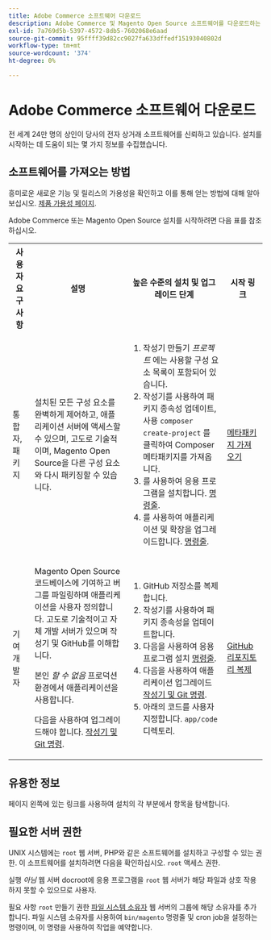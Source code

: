 ```yaml
---
title: Adobe Commerce 소프트웨어 다운로드
description: Adobe Commerce 및 Magento Open Source 소프트웨어를 다운로드하는 방법을 알아봅니다.
exl-id: 7a769d5b-5397-4572-8db5-7602068e6aad
source-git-commit: 95ffff39d82cc9027fa633dffedf15193040802d
workflow-type: tm+mt
source-wordcount: '374'
ht-degree: 0%

---
```


# Adobe Commerce 소프트웨어 다운로드

전 세계 24만 명의 상인이 당사의 전자 상거래 소프트웨어를 신뢰하고 있습니다. 설치를 시작하는 데 도움이 되는 몇 가지 정보를 수집했습니다.

## 소프트웨어를 가져오는 방법

흥미로운 새로운 기능 및 릴리스의 가용성을 확인하고 이를 통해 얻는 방법에 대해 알아보십시오. [제품 가용성 페이지](https://devdocs.magento.com/release/availability.html).

Adobe Commerce 또는 Magento Open Source 설치를 시작하려면 다음 표를 참조하십시오.

<table>
    <tbody>
        <tr>
            <th>사용자 요구 사항</th>
            <th>설명</th>
            <th>높은 수준의 설치 및 업그레이드 단계</th>
            <th>시작 링크</th>
        </tr>
    <tr>
        <td><p>통합자, 패키지</p></td>
        <td><p>설치된 모든 구성 요소를 완벽하게 제어하고, 애플리케이션 서버에 액세스할 수 있으며, 고도로 기술적이며, Magento Open Source을 다른 구성 요소와 다시 패키징할 수 있습니다.</p>
        </td>
        <td><ol><li>작성기 만들기 <em>프로젝트</em> 에는 사용할 구성 요소 목록이 포함되어 있습니다.</li>
            <li>작성기를 사용하여 패키지 종속성 업데이트, 사용 <code>composer create-project</code> 를 클릭하여 Composer 메타패키지를 가져옵니다.</li>
            <li>를 사용하여 응용 프로그램을 설치합니다. <a href="../advanced.md">명령줄</a>.</li>
        <li>를 사용하여 애플리케이션 및 확장을 업그레이드합니다.  <a href="../../upgrade/implementation/perform-upgrade.md">명령줄</a>.</li></ol></td>
        <td><p><a href="../composer.md">메타패키지 가져오기</a></p></td>
    </tr>
    <tr>
        <td><p>기여 개발자</p></td>
        <td><p>Magento Open Source 코드베이스에 기여하고 버그를 파일링하며 애플리케이션을 사용자 정의합니다. 고도로 기술적이고 자체 개발 서버가 있으며 작성기 및 GitHub를 이해합니다.</p>
            <p>본인 <em>할 수 없음</em> 프로덕션 환경에서 애플리케이션을 사용합니다.</p>
      <p>다음을 사용하여 업그레이드해야 합니다. <a href="../../upgrade/developer/git-installs.md">작성기 및 Git 명령</a>.</p></td>
        <td><ol><li>GitHub 저장소를 복제합니다.</li>
            <li>작성기를 사용하여 패키지 종속성을 업데이트합니다.</li>
            <li>다음을 사용하여 응용 프로그램 설치 <a href="../advanced.md">명령줄</a>.</li>
            <li>다음을 사용하여 애플리케이션 업그레이드 <a href="../../upgrade/developer/git-installs.md">작성기 및 Git 명령</a>.</li>
            <li>아래의 코드를 사용자 지정합니다. <code>app/code</code> 디렉토리.</li></ol></td>
        <td><p><a href="https://developer.adobe.com/commerce/contributor/guides/install/clone-repository/">GitHub 리포지토리 복제</a></p></td>
    </tr>
    </tbody>
</table>

## 유용한 정보

페이지 왼쪽에 있는 링크를 사용하여 설치의 각 부분에서 항목을 탐색합니다.

## 필요한 서버 권한

UNIX 시스템에는 `root` 웹 서버, PHP와 같은 소프트웨어를 설치하고 구성할 수 있는 권한. 이 소프트웨어를 설치하려면 다음을 확인하십시오. `root` 액세스 권한.

실행 *아님* 웹 서버 docroot에 응용 프로그램을 `root` 웹 서버가 해당 파일과 상호 작용하지 못할 수 있으므로 사용자.

필요 사항 `root` 만들기 권한 [파일 시스템 소유자](file-system/overview.md) 웹 서버의 그룹에 해당 소유자를 추가합니다. 파일 시스템 소유자를 사용하여 `bin/magento` 명령줄 및 cron job을 설정하는 명령이며, 이 명령을 사용하여 작업을 예약합니다.
